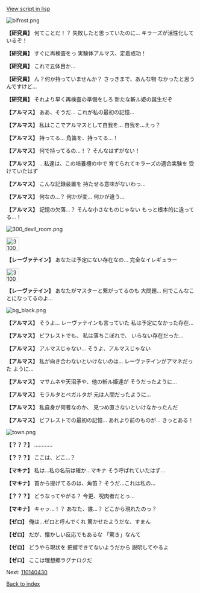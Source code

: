 [View script in lisp](../scripts/110140420.txt)

![bifrost.png](../images/backgrounds/bifrost.png)

**【研究員】**
何てことだ！？
失敗したと思っていたのに…
キラーズが活性化しているぞ！

**【研究員】**
すぐに再検査をっ
実験体アルマス、定着成功！

**【研究員】**
これで五体目か…

**【研究員】**
ん？何か持っていませんか？
さっきまで、あんな物
なかったと思うんですけど…

**【研究員】**
それより早く再検査の準備をしろ
新たな斬ル姫の誕生だぞ

**【アルマス】**
ああ、そうだ…
これが私の最初の記憶…

**【アルマス】**
私はここでアルマスとして自我を…
自我を…えっ？

**【アルマス】**
持ってる…
角笛を、持ってる…！

**【アルマス】**
何で持ってるの…！？
そんなはずがない！

**【アルマス】**
…私達は、この培養槽の中で
育てられてキラーズの適合実験を
受けていたはず

**【アルマス】**
こんな記録装置を
持たせる意味がないわっ…

**【アルマス】**
何なの…？
何かが変…
何かが違う…

**【アルマス】**
記憶の欠落…？
そんな小さなものじゃない
もっと根本的に違ってる…！

![300_devil_room.png](../images/backgrounds/300_devil_room.png)

<img src="../images/units/3100211.png" alt="3100211.png" height="34"/>

**【レーヴァテイン】**
あなたは予定にない存在なの…
完全なイレギュラー

<img src="../images/units/3100211.png" alt="3100211.png" height="34"/>

**【レーヴァテイン】**
あなたがマスターと繋がってるのも
大問題…
何でこんなことになってるのよ…

![bg_black.png](../images/backgrounds/bg_black.png)

**【アルマス】**
そうよ…
レーヴァテインも言っていた
私は予定になかった存在…

**【アルマス】**
ビフレストでも、
私は落ちこぼれで、
いらない存在だった…

**【アルマス】**
アルマスじゃない…
そうよ、アルマスじゃない

**【アルマス】**
私が向き合わないといけないのは…
レーヴァテインがアマネだった
ように…

**【アルマス】**
マサムネや天沼矛や、他の斬ル姫達が
そうだったように…

**【アルマス】**
モラルタとベガルタが
元は人間だったように…

**【アルマス】**
私自身が何者なのか、
見つめ直さないといけなかったんだ

**【アルマス】**
ビフレストでの最初の記憶…
あれより前のものが…
きっとある！

![town.png](../images/backgrounds/town.png)

**【？？？】**
…………

**【？？？】**
ここは、どこ…？

**【マキナ】**
私は…私の名前は確か…マキナ
そう呼ばれていたはず…

**【マキナ】**
首から提げてるのは、角笛？
そうだ…これは私の…

**【？？？】**
どうなってやがる？
今更、呪肉者だとっ…

**【マキナ】**
キャッ…！？
あなた、誰…？
どこから現れたのっ？

**【ゼロ】**
俺は…ゼロと呼んでくれ
驚かせたようだな、すまん

**【ゼロ】**
だが、懐かしい反応でもあるな
「驚き」なんて

**【ゼロ】**
どうやら現状を
把握できてないようだから
説明してやるよ

**【ゼロ】**
ここは理想郷ラグナロクだ

Next: [110140430](110140430.md)

[Back to index](index.md)
